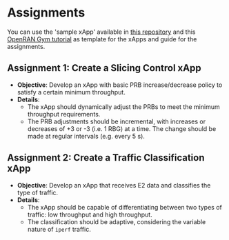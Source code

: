 # Assignments

You can use the 'sample xApp' available in [this repository](https://github.com/wineslab/colosseum-near-rt-ric) and this [OpenRAN Gym tutorial](https://openrangym.com/tutorials/scope-coloran-o-ran) as template for the xApps and guide for the assignments.

## Assignment 1: Create a Slicing Control xApp

- **Objective**: Develop an xApp with basic PRB increase/decrease policy to satisfy a certain minimum throughput.
- **Details**:
  - The xApp should dynamically adjust the PRBs to meet the minimum throughput requirements.
  - The PRB adjustments should be incremental, with increases or decreases of +3 or -3 (i.e. 1 RBG) at a time. The change should be made at regular intervals (e.g. every 5 s).

## Assignment 2: Create a Traffic Classification xApp

- **Objective**: Develop an xApp that receives E2 data and classifies the type of traffic.
- **Details**:
  - The xApp should be capable of differentiating between two types of traffic: low throughput and high throughput.
  - The classification should be adaptive, considering the variable nature of `iperf` traffic.
